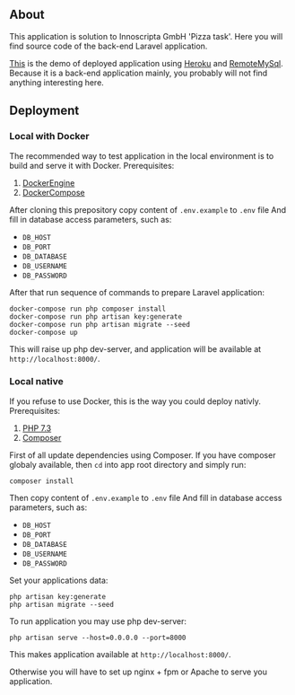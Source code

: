 ## About

This application is solution to Innoscripta GmbH 'Pizza task'.
Here you will find source code of the back-end Laravel application.

[This](https://hidden-lowlands-01519.herokuapp.com/) is the demo of deployed application using [Heroku](https://heroku.com) and [RemoteMySql](https://remotemysql.com/).
Because it is a back-end application mainly, you probably will not find anything interesting here. 

## Deployment
### Local with Docker
The recommended way to test application in the local environment is to build and serve it with Docker.
Prerequisites:
1. [DockerEngine](https://docs.docker.com/install/)
2. [DockerCompose](https://docs.docker.com/compose/install/)

After cloning this prepository copy content of `.env.example` to `.env` file
And fill in database access parameters, such as:
* `DB_HOST`
* `DB_PORT`
* `DB_DATABASE`
* `DB_USERNAME`
* `DB_PASSWORD`

After that run sequence of commands to prepare Laravel application:
```
docker-compose run php composer install
docker-compose run php artisan key:generate
docker-compose run php artisan migrate --seed
docker-compose up
```
This will raise up php dev-server, and application will be available at `http://localhost:8000/`.

### Local native
If you refuse to use Docker, this is the way you could deploy nativly.
Prerequisites:
1. [PHP 7.3](https://www.php.net/manual/en/install.php)
2. [Composer](https://getcomposer.org/download/)

First of all update dependencies using Composer. If you have composer globaly available,
then `cd` into app root directory and simply run:
```
composer install
```

Then copy content of `.env.example` to `.env` file
And fill in database access parameters, such as:
* `DB_HOST`
* `DB_PORT`
* `DB_DATABASE`
* `DB_USERNAME`
* `DB_PASSWORD`

Set your applications data:
```
php artisan key:generate
php artisan migrate --seed
```

To run application you may use php dev-server:
```
php artisan serve --host=0.0.0.0 --port=8000
```
This makes application available at `http://localhost:8000/`.

Otherwise you will have to set up nginx + fpm or Apache to serve you application.
